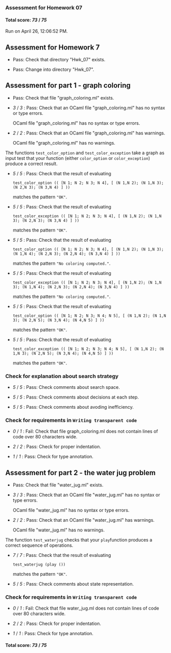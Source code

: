 ### Assessment for Homework 07

#### Total score: _73_ / _75_

Run on April 26, 12:06:52 PM.

## Assessment for Homework 7

+ Pass: Check that directory "Hwk_07" exists.

+ Pass: Change into directory "Hwk_07".

## Assessment for part 1 - graph coloring

+ Pass: Check that file "graph_coloring.ml" exists.

+  _3_ / _3_ : Pass: Check that an OCaml file "graph_coloring.ml" has no syntax or type errors.

    OCaml file "graph_coloring.ml" has no syntax or type errors.



+  _2_ / _2_ : Pass: Check that an OCaml file "graph_coloring.ml" has warnings.

    OCaml file "graph_coloring.ml" has no warnings.



The functions ``test_color_option`` and ``test_color_exception`` take a graph as input test that your function (either ``color_option`` or ``color_exception``) produce a correct result.

+  _5_ / _5_ : Pass: 
Check that the result of evaluating
   ```
   test_color_option (( [N 1; N 2; N 3; N 4], [ (N 1,N 2); (N 1,N 3); (N 2,N 3); (N 3,N 4) ] )) 
   ```
   matches the pattern `"OK"`.

   




+  _5_ / _5_ : Pass: 
Check that the result of evaluating
   ```
   test_color_exception (( [N 1; N 2; N 3; N 4], [ (N 1,N 2); (N 1,N 3); (N 2,N 3); (N 3,N 4) ] )) 
   ```
   matches the pattern `"OK"`.

   




+  _5_ / _5_ : Pass: 
Check that the result of evaluating
   ```
   test_color_option (( [N 1; N 2; N 3; N 4], [ (N 1,N 2); (N 1,N 3); (N 1,N 4); (N 2,N 3); (N 2,N 4); (N 3,N 4) ] )) 
   ```
   matches the pattern `"No coloring computed."`.

   




+  _5_ / _5_ : Pass: 
Check that the result of evaluating
   ```
   test_color_exception (( [N 1; N 2; N 3; N 4], [ (N 1,N 2); (N 1,N 3); (N 1,N 4); (N 2,N 3); (N 2,N 4); (N 3,N 4) ] )) 
   ```
   matches the pattern `"No coloring computed."`.

   




+  _5_ / _5_ : Pass: 
Check that the result of evaluating
   ```
   test_color_option (( [N 1; N 2; N 3; N 4; N 5], [ (N 1,N 2); (N 1,N 3); (N 2,N 5); (N 3,N 4); (N 4,N 5) ] )) 
   ```
   matches the pattern `"OK"`.

   




+  _5_ / _5_ : Pass: 
Check that the result of evaluating
   ```
   test_color_exception (( [N 1; N 2; N 3; N 4; N 5], [ (N 1,N 2); (N 1,N 3); (N 2,N 5); (N 3,N 4); (N 4,N 5) ] )) 
   ```
   matches the pattern `"OK"`.

   




### Check for explanation about search strategy

+  _5_ / _5_ : Pass: Check comments about search space.

    

+  _5_ / _5_ : Pass: Check comments about decisions at each step.

    

+  _5_ / _5_ : Pass: Check comments about avoding inefficiency.

    

### Check for requirements in `Writing transparent code`

+  _0_ / _1_ : Fail: Check that file graph_coloring.ml does not contain lines of code over 80 characters wide.

+  _2_ / _2_ : Pass: Check for proper indentation.

    

+  _1_ / _1_ : Pass: Check for type annotation.

    

## Assessment for part 2 - the water jug problem

+ Pass: Check that file "water_jug.ml" exists.

+  _3_ / _3_ : Pass: Check that an OCaml file "water_jug.ml" has no syntax or type errors.

    OCaml file "water_jug.ml" has no syntax or type errors.



+  _2_ / _2_ : Pass: Check that an OCaml file "water_jug.ml" has warnings.

    OCaml file "water_jug.ml" has no warnings.



The function ``test_waterjug`` checks that your ``play``function produces a correct sequence of operations.

+  _7_ / _7_ : Pass: 
Check that the result of evaluating
   ```
   test_waterjug (play ())
   ```
   matches the pattern `"OK"`.

   




+  _5_ / _5_ : Pass: Check comments about state representation.

    

### Check for requirements in `Writing transparent code`

+  _0_ / _1_ : Fail: Check that file water_jug.ml does not contain lines of code over 80 characters wide.

+  _2_ / _2_ : Pass: Check for proper indentation.

    

+  _1_ / _1_ : Pass: Check for type annotation.

    

#### Total score: _73_ / _75_

